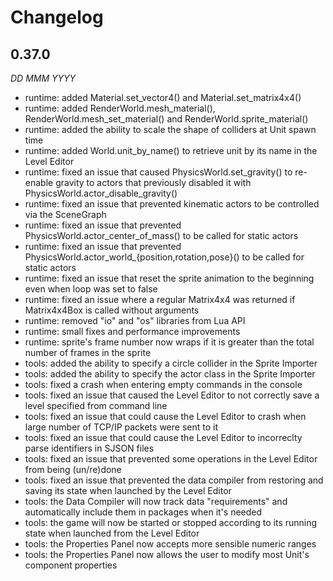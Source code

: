 Changelog
=========

0.37.0
------
*DD MMM YYYY*

* runtime: added Material.set_vector4() and Material.set_matrix4x4()
* runtime: added RenderWorld.mesh_material(), RenderWorld.mesh_set_material() and RenderWorld.sprite_material()
* runtime: added the ability to scale the shape of colliders at Unit spawn time
* runtime: added World.unit_by_name() to retrieve unit by its name in the Level Editor
* runtime: fixed an issue that caused PhysicsWorld.set_gravity() to re-enable gravity to actors that previously disabled it with PhysicsWorld.actor_disable_gravity()
* runtime: fixed an issue that prevented kinematic actors to be controlled via the SceneGraph
* runtime: fixed an issue that prevented PhysicsWorld.actor_center_of_mass() to be called for static actors
* runtime: fixed an issue that prevented PhysicsWorld.actor_world_{position,rotation,pose}() to be called for static actors
* runtime: fixed an issue that reset the sprite animation to the beginning even when loop was set to false
* runtime: fixed an issue where a regular Matrix4x4 was returned if Matrix4x4Box is called without arguments
* runtime: removed "io" and "os" libraries from Lua API
* runtime: small fixes and performance improvements
* runtime: sprite's frame number now wraps if it is greater than the total number of frames in the sprite
* tools: added the ability to specify a circle collider in the Sprite Importer
* tools: added the ability to specify the actor class in the Sprite Importer
* tools: fixed a crash when entering empty commands in the console
* tools: fixed an issue that caused the Level Editor to not correctly save a level specified from command line
* tools: fixed an issue that could cause the Level Editor to crash when large number of TCP/IP packets were sent to it
* tools: fixed an issue that could cause the Level Editor to incorreclty parse identifiers in SJSON files
* tools: fixed an issue that prevented some operations in the Level Editor from being (un/re)done
* tools: fixed an issue that prevented the data compiler from restoring and saving its state when launched by the Level Editor
* tools: the Data Compiler will now track data "requirements" and automatically include them in packages when it's needed
* tools: the game will now be started or stopped according to its running state when launched from the Level Editor
* tools: the Properties Panel now accepts more sensible numeric ranges
* tools: the Properties Panel now allows the user to modify most Unit's component properties
